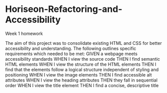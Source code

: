# Horiseon-Refactoring-and-Accessibility
Week 1 homework

The aim of this project was to consolidate existing HTML and CSS for better accessibility and understanding.
The following outlines specific requirements which needed to be met:
GIVEN a webpage meets accessibility standards
WHEN I view the source code
THEN I find semantic HTML elements
WHEN I view the structure of the HTML elements
THEN I find that the elements follow a logical structure independent of styling and positioning
WHEN I view the image elements
THEN I find accessible alt attributes
WHEN I view the heading attributes
THEN they fall in sequential order
WHEN I view the title element
THEN I find a concise, descriptive title
